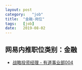 ```yaml
---
layout:	post
category:	"job"
title:	"金融-岗位"
tags:	[job]
date:	2019-08-02
---
```

## 网易内推职位类别：金融
- [战略投资经理 - 有道事业部004](http://mobile.bole.netease.com/bole/boleDetail?id=16822&employeeId=346f03c3cda5f04c&key=all)
